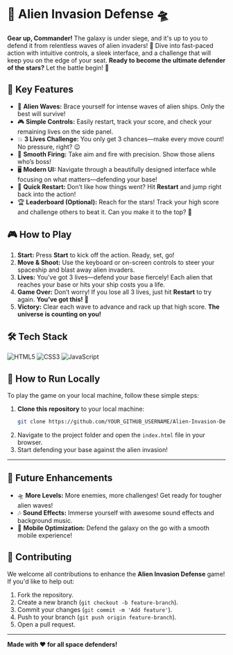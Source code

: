 
# 🚀 **Alien Invasion Defense** 🛸

**Gear up, Commander!** The galaxy is under siege, and it's up to you to defend it from relentless waves of alien invaders! 🌌 Dive into fast-paced action with intuitive controls, a sleek interface, and a challenge that will keep you on the edge of your seat. **Ready to become the ultimate defender of the stars?** Let the battle begin! 👾

## 🌟 **Key Features**  
- 👾 **Alien Waves:** Brace yourself for intense waves of alien ships. Only the best will survive!
- 🎮 **Simple Controls:** Easily restart, track your score, and check your remaining lives on the side panel.
- 💥 **3 Lives Challenge:** You only get 3 chances—make every move count! No pressure, right? 😉
- 🚀 **Smooth Firing:** Take aim and fire with precision. Show those aliens who’s boss!
- 🖥️ **Modern UI:** Navigate through a beautifully designed interface while focusing on what matters—defending your base!
- 🔄 **Quick Restart:** Don’t like how things went? Hit **Restart** and jump right back into the action!
- 🏆 **Leaderboard (Optional):** Reach for the stars! Track your high score and challenge others to beat it. Can you make it to the top? 🥇

## 🎮 **How to Play**
1. **Start:** Press **Start** to kick off the action. Ready, set, go!
2. **Move & Shoot:** Use the keyboard or on-screen controls to steer your spaceship and blast away alien invaders.
3. **Lives:** You’ve got 3 lives—defend your base fiercely! Each alien that reaches your base or hits your ship costs you a life.
4. **Game Over:** Don’t worry! If you lose all 3 lives, just hit **Restart** to try again. **You’ve got this!** 💪
5. **Victory:** Clear each wave to advance and rack up that high score. **The universe is counting on you!**

## 🛠️ **Tech Stack**  
![HTML5](https://img.icons8.com/color/48/000000/html-5.png) ![CSS3](https://img.icons8.com/color/48/000000/css3.png)   ![JavaScript](https://img.icons8.com/color/48/000000/javascript.png) 


## 🚀 **How to Run Locally**

To play the game on your local machine, follow these simple steps:

1. **Clone this repository** to your local machine:
   ```bash
   git clone https://github.com/YOUR_GITHUB_USERNAME/Alien-Invasion-Defense.git

2. Navigate to the project folder and open the `index.html` file in your browser.
3. Start defending your base against the alien invasion!

---
## 🔮 **Future Enhancements**  
- 🛸 **More Levels:** More enemies, more challenges! Get ready for tougher alien waves!
- 🎶 **Sound Effects:** Immerse yourself with awesome sound effects and background music.
- 📱 **Mobile Optimization:** Defend the galaxy on the go with a smooth mobile experience!

## 🤝 Contributing

We welcome all contributions to enhance the **Alien Invasion Defense** game! If you'd like to help out:

1. Fork the repository.
2. Create a new branch (`git checkout -b feature-branch`).
3. Commit your changes (`git commit -m 'Add feature'`).
4. Push to your branch (`git push origin feature-branch`).
5. Open a pull request.

---

**Made with ❤️ for all space defenders!**  
